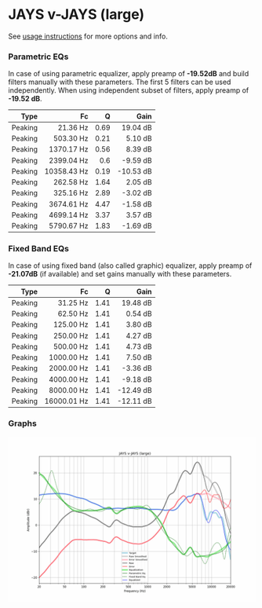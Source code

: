 # JAYS v-JAYS (large)
See [usage instructions](https://github.com/jaakkopasanen/AutoEq#usage) for more options and info.

### Parametric EQs
In case of using parametric equalizer, apply preamp of **-19.52dB** and build filters manually
with these parameters. The first 5 filters can be used independently.
When using independent subset of filters, apply preamp of **-19.52 dB**.

| Type    | Fc          |    Q | Gain      |
|--------:|------------:|-----:|----------:|
| Peaking | 21.36 Hz    | 0.69 | 19.04 dB  |
| Peaking | 503.30 Hz   | 0.21 | 5.10 dB   |
| Peaking | 1370.17 Hz  | 0.56 | 8.39 dB   |
| Peaking | 2399.04 Hz  | 0.6  | -9.59 dB  |
| Peaking | 10358.43 Hz | 0.19 | -10.53 dB |
| Peaking | 262.58 Hz   | 1.64 | 2.05 dB   |
| Peaking | 325.16 Hz   | 2.89 | -3.02 dB  |
| Peaking | 3674.61 Hz  | 4.47 | -1.58 dB  |
| Peaking | 4699.14 Hz  | 3.37 | 3.57 dB   |
| Peaking | 5790.67 Hz  | 1.83 | -1.69 dB  |

### Fixed Band EQs
In case of using fixed band (also called graphic) equalizer, apply preamp of **-21.07dB**
(if available) and set gains manually with these parameters.

| Type    | Fc          |    Q | Gain      |
|--------:|------------:|-----:|----------:|
| Peaking | 31.25 Hz    | 1.41 | 19.48 dB  |
| Peaking | 62.50 Hz    | 1.41 | 0.54 dB   |
| Peaking | 125.00 Hz   | 1.41 | 3.80 dB   |
| Peaking | 250.00 Hz   | 1.41 | 4.27 dB   |
| Peaking | 500.00 Hz   | 1.41 | 4.73 dB   |
| Peaking | 1000.00 Hz  | 1.41 | 7.50 dB   |
| Peaking | 2000.00 Hz  | 1.41 | -3.36 dB  |
| Peaking | 4000.00 Hz  | 1.41 | -9.18 dB  |
| Peaking | 8000.00 Hz  | 1.41 | -12.49 dB |
| Peaking | 16000.01 Hz | 1.41 | -12.11 dB |

### Graphs
![](./JAYS%20v-JAYS%20(large).png)